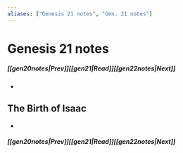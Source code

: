 ```yaml
---
aliases: ["Genesis 21 notes", "Gen. 21 notes"]
---
```

# Genesis 21 notes
##### <span class=arrow-left></span>[[gen20notes|Prev]]<span class=navigation-separator></span>[[gen21|Read]]<span class=navigation-separator></span>[[gen22notes|Next]]<span class=arrow-right></span>
- 
## The Birth of Isaac
- 
##### <span class=arrow-left></span>[[gen20notes|Prev]]<span class=navigation-separator></span>[[gen21|Read]]<span class=navigation-separator></span>[[gen22notes|Next]]<span class=arrow-right></span>